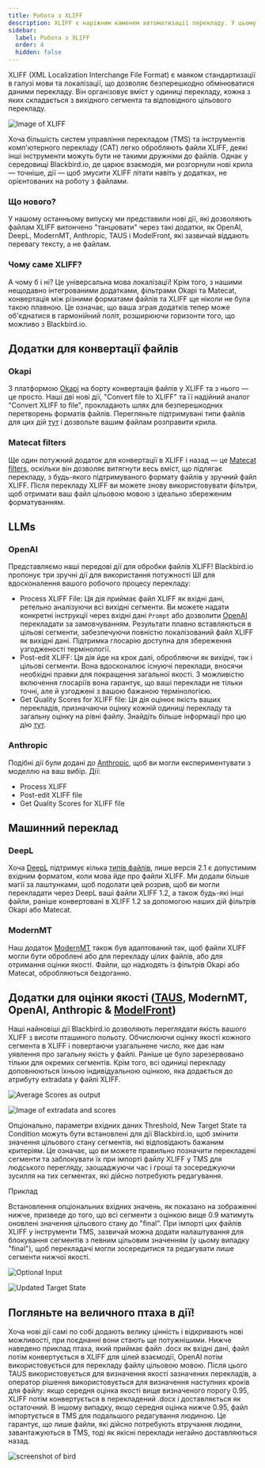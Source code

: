 ```yaml
---
title: Робота з XLIFF
description: XLIFF є наріжним каменем автоматизації перекладу. У цьому посібнику ми покажемо вам деякі приклади використання XLIFF у Blackbird.io.
sidebar:
  label: Робота з XLIFF
  order: 4
  hidden: false
---
```


XLIFF (XML Localization Interchange File Format) є маяком стандартизації в галузі мови та локалізації, що дозволяє безперешкодно обмінюватися даними перекладу. Він організовує вміст у одиниці перекладу, кожна з яких складається з вихідного сегмента та відповідного цільового перекладу.

![Image of XLIFF](~/assets/guides/xliff/ImageOfXliff.png)

Хоча більшість систем управління перекладом (TMS) та інструментів комп'ютерного перекладу (CAT) легко обробляють файли XLIFF, деякі інші інструменти можуть бути не такими дружніми до файлів. Однак у середовищі Blackbird.io, де царює взаємодія, ми розгорнули нові крила — точніше, дії — щоб змусити XLIFF літати навіть у додатках, не орієнтованих на роботу з файлами.

### Що нового?

У нашому останньому випуску ми представили нові дії, які дозволяють файлам XLIFF витончено "танцювати" через такі додатки, як OpenAI, DeepL, ModernMT, Anthropic, TAUS і ModelFront, які зазвичай віддають перевагу тексту, а не файлам.

### Чому саме XLIFF?

А чому б і ні? Це універсальна мова локалізації! Крім того, з нашими нещодавно інтегрованими додатками, фільтрами Okapi та Matecat, конвертація між різними форматами файлів та XLIFF ще ніколи не була такою плавною. Це означає, що ваша зграя додатків тепер може об'єднатися в гармонійний політ, розширюючи горизонти того, що можливо з Blackbird.io.

## Додатки для конвертації файлів

### Okapi

З платформою [Okapi](https://docs.blackbird.io/apps/okapi/) на борту конвертація файлів у XLIFF та з нього — це просто. Наші дві нові дії, "Convert file to XLIFF" та її надійний аналог "Convert XLIFF to file", прокладають шлях для безперешкодних перетворень форматів файлів. Перегляньте підтримувані типи файлів для цих дій [тут](https://www.okapiframework.org/wiki/index.php?title=Filters) і дозвольте вашим файлам розправити крила.

### Matecat filters

Ще один потужний додаток для конвертації в XLIFF і назад — це [Matecat filters](https://docs.blackbird.io/apps/matecatfilters/), оскільки він дозволяє витягнути весь вміст, що підлягає перекладу, з будь-якого підтримуваного формату файлів у зручний файл XLIFF. Після перекладу XLIFF ви можете знову використовувати фільтри, щоб отримати ваш файл цільовою мовою з ідеально збереженим форматуванням.

## LLMs

### OpenAI

Представляємо наші передові дії для обробки файлів XLIFF! Blackbird.io пропонує три зручні дії для використання потужності ШІ для вдосконалення вашого робочого процесу перекладу:

- Process XLIFF File: Ця дія приймає файл XLIFF як вхідні дані, ретельно аналізуючи всі вихідні сегменти. Ви можете надати конкретні інструкції через вхідні дані `Prompt` або дозволити [OpenAI](https://docs.blackbird.io/apps/openai/) перекладати за замовчуванням. Результати плавно вставляються в цільові сегменти, забезпечуючи повністю локалізований файл XLIFF як вихідні дані. Підтримка глосарію доступна для збереження узгодженості термінології.
- Post-edit XLIFF: Ця дія йде на крок далі, обробляючи як вихідні, так і цільові сегменти. Вона вдосконалює існуючі переклади, вносячи необхідні правки для покращення загальної якості. З можливістю включення глосаріїв вона гарантує, що ваші переклади не тільки точні, але й узгоджені з вашою бажаною термінологією.
- Get Quality Scores for XLIFF file: Ця дія оцінює якість ваших перекладів, призначаючи оцінку кожній одиниці перекладу та загальну оцінку на рівні файлу. Знайдіть більше інформації про цю дію [тут](https://docs.blackbird.io/apps/openai/#xliff-operations).

### Anthropic

Подібні дії були додані до [Anthropic](https://docs.blackbird.io/apps/anthropic/#xliff-actions), щоб ви могли експериментувати з моделлю на ваш вибір.
Дії:

- Process XLIFF
- Post-edit XLIFF file
- Get Quality Scores for XLIFF file

## Машинний переклад

### DeepL

Хоча [DeepL](https://docs.blackbird.io/apps/deepl/) підтримує кілька [типів файлів](https://developers.deepl.com/docs/api-reference/document), лише версія 2.1 є допустимим вхідним форматом, коли мова йде про файли XLIFF. Ми додали більше магії за лаштунками, щоб подолати цей розрив, щоб ви могли перекладати через DeepL ваші файли XLIFF 1.2, а також будь-які інші файли, раніше конвертовані в XLIFF 1.2 за допомогою наших дій фільтрів Okapi або Matecat.

### ModernMT

Наш додаток [ModernMT](https://docs.blackbird.io/apps/modernmt/) також був адаптований так, щоб файли XLIFF могли бути оброблені або для перекладу цілих файлів, або для отримання оцінки якості. Файли, що надходять із фільтрів Okapi або Matecat, обробляються бездоганно.

## Додатки для оцінки якості ([TAUS](https://docs.blackbird.io/apps/taus/), ModernMT, OpenAI, Anthropic & [ModelFront](https://docs.blackbird.io/apps/modelfront/))

Наші найновіші дії Blackbird.io дозволяють переглядати якість вашого XLIFF з висоти пташиного польоту. Обчислюючи оцінку якості кожного сегмента в XLIFF і повертаючи узагальнене число, яке дає нам уявлення про загальну якість у файлі. Раніше це було зарезервовано тільки для окремих сегментів. Крім того, всі одиниці перекладу доповнюються їхньою індивідуальною оцінкою, яка додається до атрибуту extradata у файлі XLIFF.

![Average Scores as output](~/assets/guides/xliff/AverageScore.png)

![Image of extradata and scores](~/assets/guides/xliff/Imageofextradataandscores.png)

Опціонально, параметри вхідних даних Threshold, New Target State та Condition можуть бути встановлені для дії Blackbird.io, щоб змінити значення цільового стану сегментів, які відповідають бажаним критеріям. Це означає, що ви можете правильно позначити перекладені сегменти та заблокувати їх при імпорті файлу XLIFF у TMS для людського перегляду, заощаджуючи час і гроші та зосереджуючи зусилля на тих сегментах, які дійсно потребують редагування.

Приклад

Встановлення опціональних вхідних значень, як показано на зображенні нижче, призведе до того, що всі сегменти з оцінкою вище 0.9 матимуть оновлені значення цільового стану до "final". При імпорті цих файлів XLIFF у інструменти TMS, зазвичай можна додати налаштування для блокування сегментів з певним цільовим значенням (у цьому випадку "final"), щоб перекладачі могли зосередитися та редагувати лише сегменти нижчої якості.

![Optional Input](~/assets/guides/xliff/optionalinput.png)

![Updated Target State](~/assets/guides/xliff/UpdatedTargetState.png)

## Погляньте на величного птаха в дії!

Хоча нові дії самі по собі додають велику цінність і відкривають нові можливості, при поєднанні вони стають ще потужнішими. Нижче наведено приклад птаха, який приймає файл .docx як вхідні дані, файл потім конвертується в XLIFF для цілей взаємодії, OpenAI потім використовується для перекладу файлу цільовою мовою. Після цього TAUS використовується для визначення якості зазначених перекладів, а оператор рішення використовується для визначення наступних кроків для файлу: якщо середня оцінка якості вище визначеного порогу 0.95, XLIFF потім конвертується в перекладений .docx і доставляється як остаточний. В іншому випадку, якщо середня оцінка нижче 0.95, файл імпортується в TMS для подальшого редагування людиною. Це гарантує, що лише файли, які дійсно потребують втручання людини, завантажуються в TMS, тоді як якісні переклади негайно доставляються назад.

![screenshot of bird](~/assets/guides/xliff/XliffSampleBird.png)